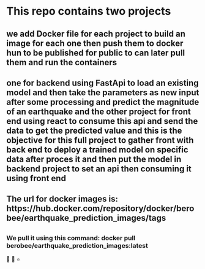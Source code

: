 # This repo contains two projects
## we add Docker file for each project to build an image for each one then push them to docker hun to be published for public to can later pull them and run the containers
<h2> one for backend using FastApi to load an existing model and then take the parameters as new input after some processing and predict the magnitude
of an earthquake and the other project for front end using react to consume this api and send the data to get the predicted value 
and this is the objective for this full project to gather front with back end to deploy a trained model on specific data after proces it and then put the model 
in backend project to set an api then consuming it using front end  <h2>
<h2>The url for docker images is:
  https://hub.docker.com/repository/docker/berobee/earthquake_prediction_images/tags<h2>
<h3>We pull it using this command: docker pull berobee/earthquake_prediction_images:latest</h3>
🦋 🌹 ⭐
